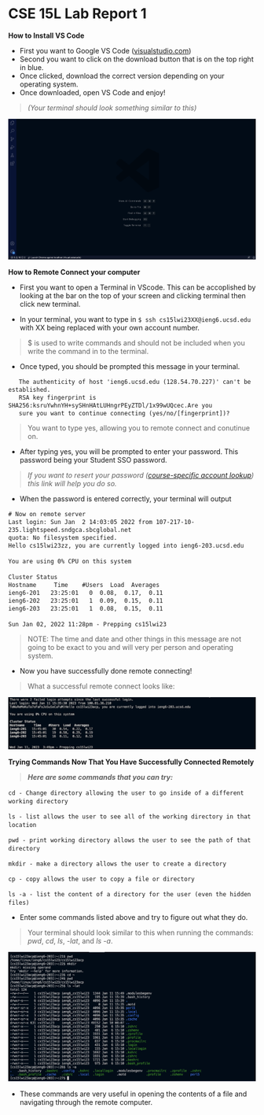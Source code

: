 # CSE 15L Lab Report 1





__How to Install VS Code__ 

- First you want to Google VS Code ([visualstudio.com](https://code.visualstudio.com/))
- Second you want to click on the download button that is on the top right in blue. 
- Once clicked, download the correct version depending on your operating system. 
- Once downloaded, open VS Code and enjoy! 

>_(Your terminal should look something similar to this)_

![](VScodeStartUP.png)



__How to Remote Connect your computer__

- First you want to open a Terminal in VScode. This can be accoplished by looking at the bar on the top of your screen 
and clicking terminal then click new terminal. 

- In your terminal, you want to type in ```$ ssh cs15lwi23XX@ieng6.ucsd.edu``` with XX being replaced with your own account number.

 > $ is used to write commands and should not be included when you write the command in to the terminal. 

- Once typed, you should be prompted this message in your terminal. 

```
   The authenticity of host 'ieng6.ucsd.edu (128.54.70.227)' can't be established.
   RSA key fingerprint is SHA256:ksruYwhnYH+sySHnHAtLUHngrPEyZTDl/1x99wUQcec.Are you 
   sure you want to continue connecting (yes/no/[fingerprint])?
```
> You want to type yes, allowing you to remote connect and conutinue on. 

- After typing yes, you will be prompted to enter your password. This password being your Student SSO password. 

> _If you want to resert your password ([course-specific account lookup](https://sdacs.ucsd.edu/~icc/index.php)) this link will help you do so._

- When the password is entered correctly, your terminal will output

 ```
 # Now on remote server
 Last login: Sun Jan  2 14:03:05 2022 from 107-217-10-235.lightspeed.sndgca.sbcglobal.net
 quota: No filesystem specified.
 Hello cs15lwi23zz, you are currently logged into ieng6-203.ucsd.edu

 You are using 0% CPU on this system

 Cluster Status 
 Hostname     Time    #Users  Load  Averages  
 ieng6-201   23:25:01   0  0.08,  0.17,  0.11
 ieng6-202   23:25:01   1  0.09,  0.15,  0.11
 ieng6-203   23:25:01   1  0.08,  0.15,  0.11

 Sun Jan 02, 2022 11:28pm - Prepping cs15lwi23

 ```

> NOTE: The time and date and other things in this message are not going to be exact to you and will very per person and operating system.
 
- Now you have successfully done remote connecting!

> What a successful remote connect looks like:

![](TerminalofRemoteConnect.png)


__Trying Commands Now That You Have Successfully Connected Remotely__

>___Here are some commands that you can try:___

`cd - Change directory allowing the user to go inside of a different working directory`

`ls - list allows the user to see all of the working directory in that location` 

`pwd - print working directory allows the user to see the path of that directory`

`mkdir - make a directory allows the user to create a directory`

`cp - copy allows the user to copy a file or directory`

`ls -a - list the content of a directory for the user (even the hidden files)`

- Enter some commands listed above and try to figure out what they do. 

> Your terminal should look similar to this when running the commands: _pwd_, _cd_, _ls_, _-lat_, and _ls -a_.

![](Screenshot%202023-01-11%20at%203.52.32%20PM.png)

- These commands are very useful in opening the contents of a file and navigating through the remote computer.



